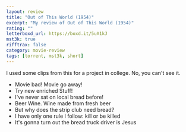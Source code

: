 ```yaml
---
layout: review
title: "Out of This World (1954)"
excerpt: "My review of Out of This World (1954)"
rating: ""
letterboxd_url: https://boxd.it/5uX1kJ
mst3k: true
rifftrax: false
category: movie-review
tags: [torrent, mst3k, short]
---
```


I used some clips from this for a project in college. No, you can't see it.

- Movie bad! Movie go away!
- Try new enriched Stuff!
- I've never sat on local bread before!
- Beer Wine. Wine made from fresh beer
- But why does the strip club need bread?
- I have only one rule I follow: kill or be killed
- It's gonna turn out the bread truck driver is Jesus
